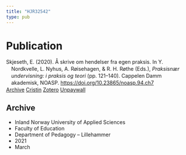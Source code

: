 ```yaml
---
title: "HJR32542"
type: pub
---
```

<h1>Publication</h1>
<article id="csl-bib-container-HJR32542" class="csl-bib-container">
  <div class="csl-bib-body" style="line-height: 1.35; padding-left: 1em; text-indent:-1em;">
  <div class="csl-entry">Skjeseth, E. (2020). &#xC5; skrive om hendelser fra egen praksis. In Y. Nordkvelle, L. Nyhus, A. R&#xF8;isehagen, &amp; R. H. R&#xF8;the (Eds.), <i>Praksisn&#xE6;r undervisning: i praksis og teori</i> (pp. 121&#x2013;140). Cappelen Damm akademisk, NOASP. <a href="https://doi.org/10.23865/noasp.94.ch7">https://doi.org/10.23865/noasp.94.ch7</a></div>
</div>
  <div class="csl-bib-buttons">
    <a href="#taxonomy-article-HJR32542" class="csl-bib-button">Archive</a>
    <a href alt="Cristin URL" class="csl-bib-button">Cristin</a>
    <a href alt="Zotero URL" class="csl-bib-button">Zotero</a>
    <a href="https://press.nordicopenaccess.no/index.php/noasp/catalog/view/94/446/3505-3" class="csl-bib-button">Unpaywall</a>
  </div>
  <div id="csl-bib-meta-container-HJR32542"></div>
</article>
<div id="csl-bib-meta-HJR32542" class="csl-bib-meta">
  <article id="taxonomy-article-HJR32542" class="taxonomy-article">
    <h1>Archive</h1>
    <ul>
      <li>Inland Norway University of Applied Sciences</li>
      <li>Faculty of Education</li>
      <li>Department of Pedagogy – Lillehammer</li>
      <li>2021</li>
      <li>March</li>
    </ul>
  </article>
</div>
